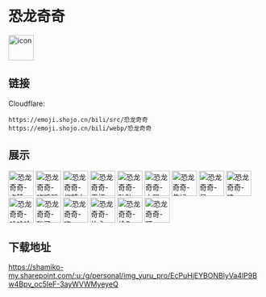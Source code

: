 # 恐龙奇奇
<img src="https://emoji.shojo.cn/bili/src/恐龙奇奇/icon.png" width="50" height="50" alt="icon">

## 链接
Cloudflare:
```
https://emoji.shojo.cn/bili/src/恐龙奇奇
https://emoji.shojo.cn/bili/webp/恐龙奇奇
```
## 展示
<img src="https://emoji.shojo.cn/bili/src/恐龙奇奇/恐龙奇奇-点赞.png" width="50" height="50" alt="恐龙奇奇-点赞">
<img src="https://emoji.shojo.cn/bili/src/恐龙奇奇/恐龙奇奇-吃鸡腿.png" width="50" height="50" alt="恐龙奇奇-吃鸡腿">
<img src="https://emoji.shojo.cn/bili/src/恐龙奇奇/恐龙奇奇-仰望大佬.png" width="50" height="50" alt="恐龙奇奇-仰望大佬">
<img src="https://emoji.shojo.cn/bili/src/恐龙奇奇/恐龙奇奇-干杯.png" width="50" height="50" alt="恐龙奇奇-干杯">
<img src="https://emoji.shojo.cn/bili/src/恐龙奇奇/恐龙奇奇-贴贴.png" width="50" height="50" alt="恐龙奇奇-贴贴">
<img src="https://emoji.shojo.cn/bili/src/恐龙奇奇/恐龙奇奇-大哭.png" width="50" height="50" alt="恐龙奇奇-大哭">
<img src="https://emoji.shojo.cn/bili/src/恐龙奇奇/恐龙奇奇-焦绿.png" width="50" height="50" alt="恐龙奇奇-焦绿">
<img src="https://emoji.shojo.cn/bili/src/恐龙奇奇/恐龙奇奇-呆.png" width="50" height="50" alt="恐龙奇奇-呆">
<img src="https://emoji.shojo.cn/bili/src/恐龙奇奇/恐龙奇奇-哇.png" width="50" height="50" alt="恐龙奇奇-哇">
<img src="https://emoji.shojo.cn/bili/src/恐龙奇奇/恐龙奇奇-哈哈哈.png" width="50" height="50" alt="恐龙奇奇-哈哈哈">
<img src="https://emoji.shojo.cn/bili/src/恐龙奇奇/恐龙奇奇-酸了.png" width="50" height="50" alt="恐龙奇奇-酸了">
<img src="https://emoji.shojo.cn/bili/src/恐龙奇奇/恐龙奇奇-嗨.png" width="50" height="50" alt="恐龙奇奇-嗨">
<img src="https://emoji.shojo.cn/bili/src/恐龙奇奇/恐龙奇奇-比心.png" width="50" height="50" alt="恐龙奇奇-比心">
<img src="https://emoji.shojo.cn/bili/src/恐龙奇奇/恐龙奇奇-栓Q.png" width="50" height="50" alt="恐龙奇奇-栓Q">
<img src="https://emoji.shojo.cn/bili/src/恐龙奇奇/恐龙奇奇-盯.png" width="50" height="50" alt="恐龙奇奇-盯">

## 下载地址

https://shamiko-my.sharepoint.com/:u:/g/personal/img_yuru_pro/EcPuHjEYBONBlyVa4lP9Bw4Bpv_oc5leF-3ayWVWMyeyeQ